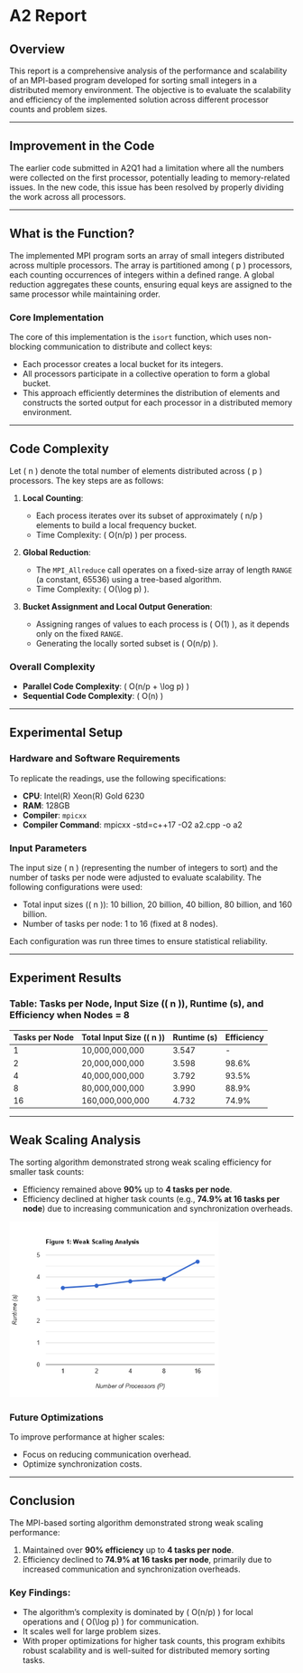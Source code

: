 # A2 Report

## **Overview**
This report is a comprehensive analysis of the performance and scalability of an MPI-based program developed for sorting small integers in a distributed memory environment. The objective is to evaluate the scalability and efficiency of the implemented solution across different processor counts and problem sizes.

---

## **Improvement in the Code**
The earlier code submitted in A2Q1 had a limitation where all the numbers were collected on the first processor, potentially leading to memory-related issues. In the new code, this issue has been resolved by properly dividing the work across all processors.

---

## **What is the Function?**
The implemented MPI program sorts an array of small integers distributed across multiple processors. The array is partitioned among \( p \) processors, each counting occurrences of integers within a defined range. A global reduction aggregates these counts, ensuring equal keys are assigned to the same processor while maintaining order.

### **Core Implementation**
The core of this implementation is the `isort` function, which uses non-blocking communication to distribute and collect keys:
- Each processor creates a local bucket for its integers.
- All processors participate in a collective operation to form a global bucket.
- This approach efficiently determines the distribution of elements and constructs the sorted output for each processor in a distributed memory environment.

---

## **Code Complexity**
Let \( n \) denote the total number of elements distributed across \( p \) processors. The key steps are as follows:

1. **Local Counting**:
   - Each process iterates over its subset of approximately \( n/p \) elements to build a local frequency bucket.
   - Time Complexity: \( O(n/p) \) per process.

2. **Global Reduction**:
   - The `MPI_Allreduce` call operates on a fixed-size array of length `RANGE` (a constant, 65536) using a tree-based algorithm.
   - Time Complexity: \( O(\log p) \).

3. **Bucket Assignment and Local Output Generation**:
   - Assigning ranges of values to each process is \( O(1) \), as it depends only on the fixed `RANGE`.
   - Generating the locally sorted subset is \( O(n/p) \).

### **Overall Complexity**
- **Parallel Code Complexity**: \( O(n/p + \log p) \)
- **Sequential Code Complexity**: \( O(n) \)

---

## **Experimental Setup**

### **Hardware and Software Requirements**
To replicate the readings, use the following specifications:
- **CPU**: Intel(R) Xeon(R) Gold 6230
- **RAM**: 128GB
- **Compiler**: `mpicxx`
- **Compiler Command**: mpicxx -std=c++17 -O2 a2.cpp -o a2


### **Input Parameters**
The input size \( n \) (representing the number of integers to sort) and the number of tasks per node were adjusted to evaluate scalability. The following configurations were used:
- Total input sizes (\( n \)): 10 billion, 20 billion, 40 billion, 80 billion, and 160 billion.
- Number of tasks per node: 1 to 16 (fixed at 8 nodes).

Each configuration was run three times to ensure statistical reliability.

---

## **Experiment Results**

### Table: Tasks per Node, Input Size (\( n \)), Runtime (s), and Efficiency when Nodes = 8

| Tasks per Node | Total Input Size (\( n \)) | Runtime (s) | Efficiency |
|-----------------|---------------------------|-------------|------------|
| 1               | 10,000,000,000            | 3.547       | -          |
| 2               | 20,000,000,000            | 3.598       | 98.6%      |
| 4               | 40,000,000,000            | 3.792       | 93.5%      |
| 8               | 80,000,000,000            | 3.990       | 88.9%      |
| 16              | 160,000,000,000           | 4.732       | 74.9%      |

---

## **Weak Scaling Analysis**
The sorting algorithm demonstrated strong weak scaling efficiency for smaller task counts:
- Efficiency remained above **90%** up to **4 tasks per node**.
- Efficiency declined at higher task counts (e.g., **74.9% at 16 tasks per node**) due to increasing communication and synchronization overheads.

![Graph](Graph.png)

### Future Optimizations
To improve performance at higher scales:
- Focus on reducing communication overhead.
- Optimize synchronization costs.

---

## **Conclusion**
The MPI-based sorting algorithm demonstrated strong weak scaling performance:
1. Maintained over **90% efficiency** up to **4 tasks per node**.
2. Efficiency declined to **74.9% at 16 tasks per node**, primarily due to increased communication and synchronization overheads.

### Key Findings:
- The algorithm’s complexity is dominated by \( O(n/p) \) for local operations and \( O(\log p) \) for communication.
- It scales well for large problem sizes.
- With proper optimizations for higher task counts, this program exhibits robust scalability and is well-suited for distributed memory sorting tasks.

